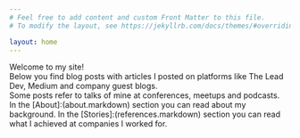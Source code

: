 ```yaml
---
# Feel free to add content and custom Front Matter to this file.
# To modify the layout, see https://jekyllrb.com/docs/themes/#overriding-theme-defaults

layout: home
---
```


Welcome to my site!<br/>
Below you find blog posts with articles I posted on platforms like The Lead Dev, Medium and company guest blogs.<br/>
Some posts refer to talks of mine at conferences, meetups and podcasts.<br/>
In the [About]:(about.markdown) section you can read about my background. In the [Stories]:(references.markdown) section you can read what I achieved at companies I worked for.<br/>
<br/>
